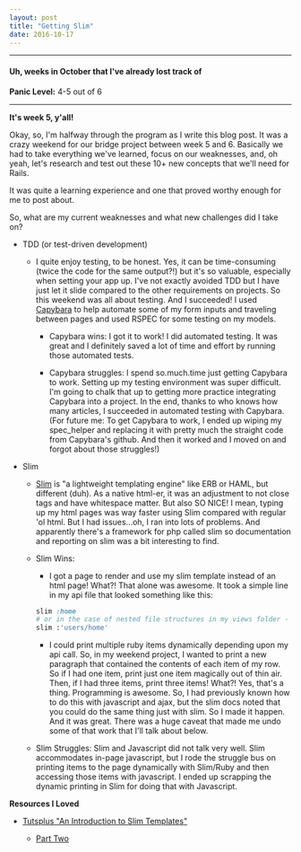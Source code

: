 ```yaml
---
layout: post
title: "Getting Slim"
date: 2016-10-17
---
```


<hr>
<h4>Uh, weeks in October that I've already lost track of</h4>
<p><strong>Panic Level:</strong> 4-5 out of 6</p>
<hr>

**It's week 5, y'all!**

Okay, so, I'm halfway through the program as I write this blog post. It was a crazy weekend for our bridge project between week 5 and 6. Basically we had to take everything we've learned, focus on our weaknesses, and, oh yeah, let's research and test out these 10+ new concepts that we'll need for Rails.

It was quite a learning experience and one that proved worthy enough for me to post about.

So, what are my current weaknesses and what new challenges did I take on?
* TDD (or test-driven development)

  * I quite enjoy testing, to be honest. Yes, it can be time-consuming (twice the code for the same output?!) but it's so valuable, especially when setting your app up. I've not exactly avoided TDD but I have just let it slide compared to the other requirements on projects. So this weekend was all about testing. And I succeeded! I used <a class="post-link" href="http://jnicklas.github.io/capybara/">Capybara</a> to help automate some of my form inputs and traveling between pages and used RSPEC for some testing on my models.

    * Capybara wins: I got it to work! I did automated testing. It was great and I definitely saved a lot of time and effort by running those automated tests.

    * Capybara struggles: I spend so.much.time just getting Capybara to work. Setting up my testing environment was super difficult. I'm going to chalk that up to getting more practice integrating Capybara into a project. In the end, thanks to who knows how many articles, I succeeded in automated testing with Capybara. (For future me: To get Capybara to work, I ended up wiping my spec_helper and replacing it with pretty much the straight code from Capybara's github. And then it worked and I moved on and forgot about those struggles!)

* Slim

  * <a class="post-link" href="http://slim-lang.com/">Slim</a> is "a lightweight templating engine" like ERB or HAML, but different (duh). As a native html-er, it was an adjustment to not close tags and have whitespace matter. But also SO NICE! I mean, typing up my html pages was way faster using Slim compared with regular 'ol html. But I had issues...oh, I ran into lots of problems. And apparently there's a framework for php called slim so documentation and reporting on slim was a bit interesting to find.

  * Slim Wins:

    * I got a page to render and use my slim template instead of an html page! What?! That alone was awesome. It took a simple line in my api file that looked something like this:
    ```rb
    slim :home
    # or in the case of nested file structures in my views folder - which was super hard to find:
    slim :'users/home'
    ```

    * I could print multiple ruby items dynamically depending upon my api call. So, in my weekend project, I wanted to print a new paragraph that contained the contents of each item of my row. So if I had one item, print just one item magically out of thin air. Then, if I had three items, print three items! What?! Yes, that's a thing. Programming is awesome. So, I had previously known how to do this with javascript and ajax, but the slim docs noted that you could do the same thing just with slim. So I made it happen. And it was great. There was a huge caveat that made me undo some of that work that I'll talk about below.

  * Slim Struggles: Slim and Javascript did not talk very well. Slim accommodates in-page javascript, but I rode the struggle bus on printing items to the page dynamically with Slim/Ruby and then accessing those items with javascript. I ended up scrapping the dynamic printing in Slim for doing that with Javascript.

**Resources I Loved**

* <a class="post-link" href="https://code.tutsplus.com/articles/an-introduction-to-slim-templates--cms-26028">Tutsplus "An Introduction to Slim Templates"</a>

  * <a class="post-link" href="https://code.tutsplus.com/articles/ruby-templating-with-slim-part-2--cms-26094">Part Two</a>
